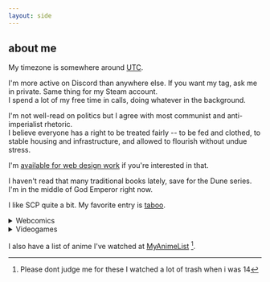```yaml
---
layout: side
---
```


## about me

My timezone is somewhere around [UTC](https://time.is/just/UTC).

I'm more active on Discord than anywhere else. If you want my tag, ask me in private. Same thing for my Steam account.  
I spend a lot of my free time in calls, doing whatever in the background.

I'm not well-read on politics but I agree with most communist and anti-imperialist rhetoric.  
I believe everyone has a right to be treated fairly -- to be fed and clothed, to stable housing and infrastructure, and allowed to flourish without undue stress.

I'm [available for web design work](https://twitter.com/technoabyss/status/1222519819146334208) if you're interested in that.

I haven't read that many traditional books lately, save for the Dune series. I'm in the middle of God Emperor right now.

I like SCP quite a bit. My favorite entry is [taboo](http://www.scp-wiki.net/taboo).

<details markdown="1"><summary>Webcomics</summary>
I'm keeping up with a number of webcomics atm:

- [Gunnerkrigg Court](https://www.gunnerkrigg.com/?p=1)
- [Dumbing of Age](http://www.dumbingofage.com/2010/comic/book-1/01-move-in-day/home/)
- [Prequel](https://www.prequeladventure.com/2011/03/prequel-begin/)
- [Kill Six Billion Demons](https://killsixbilliondemons.com/comic/kill-six-billion-demons-chapter-1/)
- [Gather Ye Power](https://www.webtoons.com/en/challenge/gather-ye-power/list?title_no=327553&page=1)

I also read these at some point:

- [Homestuck](https://www.homestuck.com/) (Finished)
- Walkyverse<sup>([what is this?](https://walkypedia.fandom.com/wiki/Walkyverse))</sup> (Finished all of these) 
  - Roomies!
  - It's Walky!
  - Joyce and Walky!
  - Shortpacked!
- [Sandra and Woo](http://www.sandraandwoo.com/2000/01/01/welcome-to-sandra-and-woo/) (Dropped midway)
- [Order of the Stick](http://www.giantitp.com/comics/oots0001.html) (Dropped midway)
- [Harpy Gee](https://harpygee.com/comic/cover) (Dropped midway)

I'm a huge fan of format-breaking and hypertext stuff - the flashes in Homestuck, nonlinear storytelling (eg. SCP)
</details>

<details markdown="1"><summary>Videogames</summary>
I track the games I'm playing at [Backloggery](https://backloggery.com/games.php?user=technoabyss) [^1].

I don't do it on purpose, but I end up changing the game I'm focusing on every few weeks.

Here's some I usually come back to:

- TF2 (I like jump maps)
- Elite Dangerous
- Minecraft (usually vanilla)

I really like Source-style movement. I'm waiting for [Momentum Mod](https://www.momentum-mod.org/) to come out...

Here's some I really like:

- Hollow Knight
- Ratz Instagib 2.0
- Terraria
- Nuclear Throne
- Lethal League / Blaze
- Cavestory
- Portal 2
</details>

I also have a list of anime I've watched at [MyAnimeList](https://myanimelist.net/animelist/technoabyss) [^2].

[^1]: I don't necessarily like all of the games listed here
[^2]: Please dont judge me for these I watched a lot of trash when i was 14
